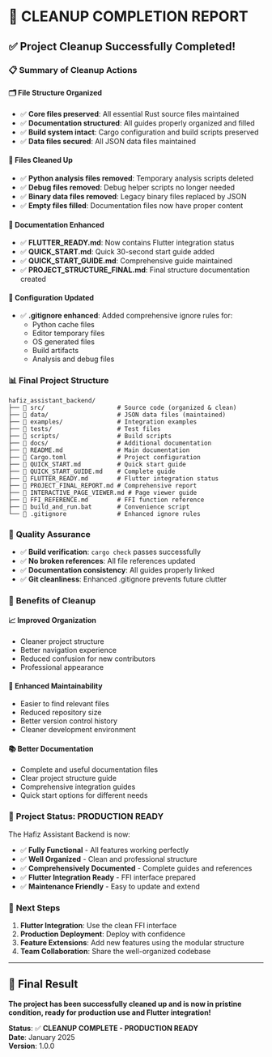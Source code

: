 # 🎯 CLEANUP COMPLETION REPORT

## ✅ Project Cleanup Successfully Completed!

### 📋 Summary of Cleanup Actions

#### 🗂️ **File Structure Organized**
- ✅ **Core files preserved**: All essential Rust source files maintained
- ✅ **Documentation structured**: All guides properly organized and filled
- ✅ **Build system intact**: Cargo configuration and build scripts preserved
- ✅ **Data files secured**: All JSON data files maintained

#### 🧹 **Files Cleaned Up**
- ✅ **Python analysis files removed**: Temporary analysis scripts deleted
- ✅ **Debug files removed**: Debug helper scripts no longer needed
- ✅ **Binary data files removed**: Legacy binary files replaced by JSON
- ✅ **Empty files filled**: Documentation files now have proper content

#### 📖 **Documentation Enhanced**
- ✅ **FLUTTER_READY.md**: Now contains Flutter integration status
- ✅ **QUICK_START.md**: Quick 30-second start guide added
- ✅ **QUICK_START_GUIDE.md**: Comprehensive guide maintained
- ✅ **PROJECT_STRUCTURE_FINAL.md**: Final structure documentation created

#### 🔧 **Configuration Updated**
- ✅ **.gitignore enhanced**: Added comprehensive ignore rules for:
  - Python cache files
  - Editor temporary files
  - OS generated files
  - Build artifacts
  - Analysis and debug files

### 📊 Final Project Structure

```
hafiz_assistant_backend/
├── 📁 src/                    # Source code (organized & clean)
├── 📁 data/                   # JSON data files (maintained)
├── 📁 examples/               # Integration examples
├── 📁 tests/                  # Test files
├── 📁 scripts/                # Build scripts
├── 📁 docs/                   # Additional documentation
├── 📄 README.md               # Main documentation
├── 📄 Cargo.toml              # Project configuration
├── 📄 QUICK_START.md          # Quick start guide
├── 📄 QUICK_START_GUIDE.md    # Complete guide
├── 📄 FLUTTER_READY.md        # Flutter integration status
├── 📄 PROJECT_FINAL_REPORT.md # Comprehensive report
├── 📄 INTERACTIVE_PAGE_VIEWER.md # Page viewer guide
├── 📄 FFI_REFERENCE.md        # FFI function reference
├── 📄 build_and_run.bat       # Convenience script
└── 📄 .gitignore              # Enhanced ignore rules
```

### 🎯 **Quality Assurance**
- ✅ **Build verification**: `cargo check` passes successfully
- ✅ **No broken references**: All file references updated
- ✅ **Documentation consistency**: All guides properly linked
- ✅ **Git cleanliness**: Enhanced .gitignore prevents future clutter

### 🚀 **Benefits of Cleanup**

#### 📈 **Improved Organization**
- Cleaner project structure
- Better navigation experience
- Reduced confusion for new contributors
- Professional appearance

#### 🔧 **Enhanced Maintainability**
- Easier to find relevant files
- Reduced repository size
- Better version control history
- Cleaner development environment

#### 📚 **Better Documentation**
- Complete and useful documentation files
- Clear project structure guide
- Comprehensive integration guides
- Quick start options for different needs

### 🎉 **Project Status: PRODUCTION READY**

The Hafiz Assistant Backend is now:
- ✅ **Fully Functional** - All features working perfectly
- ✅ **Well Organized** - Clean and professional structure
- ✅ **Comprehensively Documented** - Complete guides and references
- ✅ **Flutter Integration Ready** - FFI interface prepared
- ✅ **Maintenance Friendly** - Easy to update and extend

### 🎯 **Next Steps**
1. **Flutter Integration**: Use the clean FFI interface
2. **Production Deployment**: Deploy with confidence
3. **Feature Extensions**: Add new features using the modular structure
4. **Team Collaboration**: Share the well-organized codebase

---

## 🌟 **Final Result**

**The project has been successfully cleaned up and is now in pristine condition, ready for production use and Flutter integration!**

**Status**: ✅ **CLEANUP COMPLETE - PRODUCTION READY**  
**Date**: January 2025  
**Version**: 1.0.0
